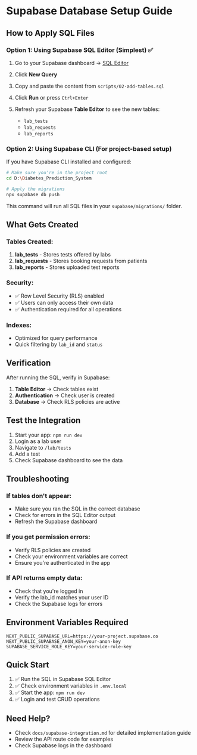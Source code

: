 # Supabase Database Setup Guide

## How to Apply SQL Files

### Option 1: Using Supabase SQL Editor (Simplest) ✅

1. Go to your Supabase dashboard → [SQL Editor](https://supabase.com/dashboard)

2. Click **New Query**

3. Copy and paste the content from `scripts/02-add-tables.sql`

4. Click **Run** or press `Ctrl+Enter`

5. Refresh your Supabase **Table Editor** to see the new tables:
   - `lab_tests`
   - `lab_requests`
   - `lab_reports`

### Option 2: Using Supabase CLI (For project-based setup)

If you have Supabase CLI installed and configured:

```bash
# Make sure you're in the project root
cd D:\Diabetes_Prediction_System

# Apply the migrations
npx supabase db push
```

This command will run all SQL files in your `supabase/migrations/` folder.

## What Gets Created

### Tables Created:
1. **lab_tests** - Stores tests offered by labs
2. **lab_requests** - Stores booking requests from patients
3. **lab_reports** - Stores uploaded test reports

### Security:
- ✅ Row Level Security (RLS) enabled
- ✅ Users can only access their own data
- ✅ Authentication required for all operations

### Indexes:
- Optimized for query performance
- Quick filtering by `lab_id` and `status`

## Verification

After running the SQL, verify in Supabase:

1. **Table Editor** → Check tables exist
2. **Authentication** → Check user is created
3. **Database** → Check RLS policies are active

## Test the Integration

1. Start your app: `npm run dev`
2. Login as a lab user
3. Navigate to `/lab/tests`
4. Add a test
5. Check Supabase dashboard to see the data

## Troubleshooting

### If tables don't appear:
- Make sure you ran the SQL in the correct database
- Check for errors in the SQL Editor output
- Refresh the Supabase dashboard

### If you get permission errors:
- Verify RLS policies are created
- Check your environment variables are correct
- Ensure you're authenticated in the app

### If API returns empty data:
- Check that you're logged in
- Verify the lab_id matches your user ID
- Check the Supabase logs for errors

## Environment Variables Required

```env
NEXT_PUBLIC_SUPABASE_URL=https://your-project.supabase.co
NEXT_PUBLIC_SUPABASE_ANON_KEY=your-anon-key
SUPABASE_SERVICE_ROLE_KEY=your-service-role-key
```

## Quick Start

1. ✅ Run the SQL in Supabase SQL Editor
2. ✅ Check environment variables in `.env.local`
3. ✅ Start the app: `npm run dev`
4. ✅ Login and test CRUD operations

## Need Help?

- Check `docs/supabase-integration.md` for detailed implementation guide
- Review the API route code for examples
- Check Supabase logs in the dashboard

